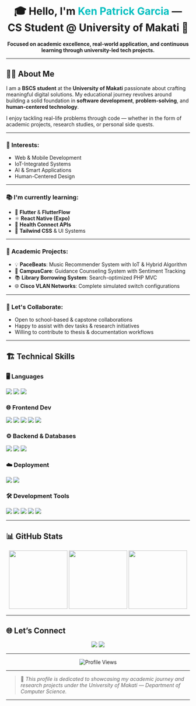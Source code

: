 <!-- ================================================================ -->
<!--                   EDUCATIONAL GITHUB PROFILE README             -->
<!-- ================================================================ -->

<h1 align="center">
  🎓 Hello, I'm <span style="color:#00BFC0">Ken Patrick Garcia</span> — CS Student @ University of Makati 👋
</h1>

<p align="center">
  <strong>Focused on academic excellence, real-world application, and continuous learning through university-led tech projects.</strong>
</p>

---

## 🧑‍💻 About Me

I am a **BSCS student** at the **University of Makati** passionate about crafting meaningful digital solutions. My educational journey revolves around building a solid foundation in **software development**, **problem-solving**, and **human-centered technology**.

I enjoy tackling real-life problems through code — whether in the form of academic projects, research studies, or personal side quests.

---

### 🎯 Interests:
- Web & Mobile Development  
- IoT-Integrated Systems  
- AI & Smart Applications  
- Human-Centered Design

---

### 📚 I'm currently learning:
- 📱 **Flutter** & **FlutterFlow**  
- ⚛️ **React Native (Expo)**  
- 🔌 **Health Connect APIs**  
- 🎨 **Tailwind CSS** & UI Systems

---

### 🧪 Academic Projects:
- 💡 **PaceBeats**: Music Recommender System with IoT & Hybrid Algorithm  
- 🧠 **CampusCare**: Guidance Counseling System with Sentiment Tracking  
- 📚 **Library Borrowing System**: Search-optimized PHP MVC  
- 🌐 **Cisco VLAN Networks**: Complete simulated switch configurations

---

### 🤝 Let's Collaborate:
- Open to school-based & capstone collaborations  
- Happy to assist with dev tasks & research initiatives  
- Willing to contribute to thesis & documentation workflows

---

## 🏗️ Technical Skills

### 🖥️ Languages
<p>
  <img src="https://img.shields.io/badge/JavaScript-F7DF1E?style=flat&logo=javascript&logoColor=black"/>
  <img src="https://img.shields.io/badge/C++-00599C?style=flat&logo=c%2B%2B&logoColor=white"/>
  <img src="https://img.shields.io/badge/Python-3776AB?style=flat&logo=python&logoColor=white"/>
</p>

### 🌐 Frontend Dev
<p>
  <img src="https://img.shields.io/badge/HTML5-E34F26?style=flat&logo=html5&logoColor=white"/>
  <img src="https://img.shields.io/badge/CSS3-1572B6?style=flat&logo=css3&logoColor=white"/>
  <img src="https://img.shields.io/badge/Tailwind_CSS-06B6D4?style=flat&logo=tailwindcss&logoColor=white"/>
  <img src="https://img.shields.io/badge/React_Native-20232A?style=flat&logo=react&logoColor=61DAFB"/>
  <img src="https://img.shields.io/badge/Flutter-02569B?style=flat&logo=flutter&logoColor=white"/>
</p>

### ⚙️ Backend & Databases
<p>
  <img src="https://img.shields.io/badge/PHP-777BB4?style=flat&logo=php&logoColor=white"/>
  <img src="https://img.shields.io/badge/Firebase-FFCA28?style=flat&logo=firebase&logoColor=black"/>
  <img src="https://img.shields.io/badge/Appwrite-F02E65?style=flat&logo=appwrite&logoColor=white"/>
</p>

### ☁️ Deployment
<p>
  <img src="https://img.shields.io/badge/Vercel-000000?style=flat&logo=vercel&logoColor=white"/>
  <img src="https://img.shields.io/badge/Heroku-430098?style=flat&logo=heroku&logoColor=white"/>
</p>

### 🛠 Development Tools
<p>
  <img src="https://img.shields.io/badge/Git-F05032?style=flat&logo=git&logoColor=white"/>
  <img src="https://img.shields.io/badge/Postman-FF6C37?style=flat&logo=postman&logoColor=white"/>
  <img src="https://img.shields.io/badge/WebStorm-000000?style=flat&logo=webstorm&logoColor=white"/>
  <img src="https://img.shields.io/badge/VSCode-007ACC?style=flat&logo=visualstudiocode&logoColor=white"/>
  <img src="https://img.shields.io/badge/FlutterFlow-FF7A59?style=flat&logo=flutter&logoColor=white"/>
</p>

---

## 📊 GitHub Stats

<div align="center">
  <img src="https://github-readme-stats.vercel.app/api?username=kCan1&show_icons=true&theme=radical" height="160" />
  <img src="https://streak-stats.demolab.com?user=kCan1&theme=radical&hide_border=true" height="160" />
  <img src="https://github-readme-stats.vercel.app/api/top-langs/?username=kCan1&layout=compact&theme=radical" height="160" />
</div>

---

## 🌐 Let’s Connect

<p align="center">
  <a href="mailto:kgarcia.a62240916@umak.edu.ph"><img src="https://img.shields.io/badge/Umak%20Email-blue?style=for-the-badge&logo=gmail&logoColor=white" /></a>
  <a href="https://www.linkedin.com/in/ken-patrick-garcia-ba5430285"><img src="https://img.shields.io/badge/LinkedIn-0077B5?style=for-the-badge&logo=linkedin&logoColor=white" /></a>
</p>

---

<p align="center">
  <img src="https://komarev.com/ghpvc/?username=kenpatrick&label=Profile%20views&color=0e75b6&style=flat" alt="Profile Views" />
</p>

---

> 📘 *This profile is dedicated to showcasing my academic journey and research projects under the University of Makati — Department of Computer Science.*

---

